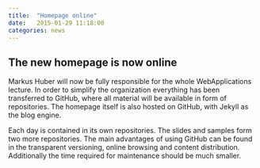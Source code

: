 ```yaml
---
title:  "Homepage online"
date:   2015-01-29 11:18:00
categories: news
---
```


## The new homepage is now online

Markus Huber will now be fully responsible for the whole WebApplications lecture. In order to simplify the organization everything has been transferred to GitHub, where all material will be available in form of repositories. The homepage itself is also hosted on GitHub, with Jekyll as the blog engine.

Each day is contained in its own repositories. The slides and samples form two more repositories. The main advantages of using GitHub can be found in the transparent versioning, online browsing and content distribution. Additionally the time required for maintenance should be much smaller.